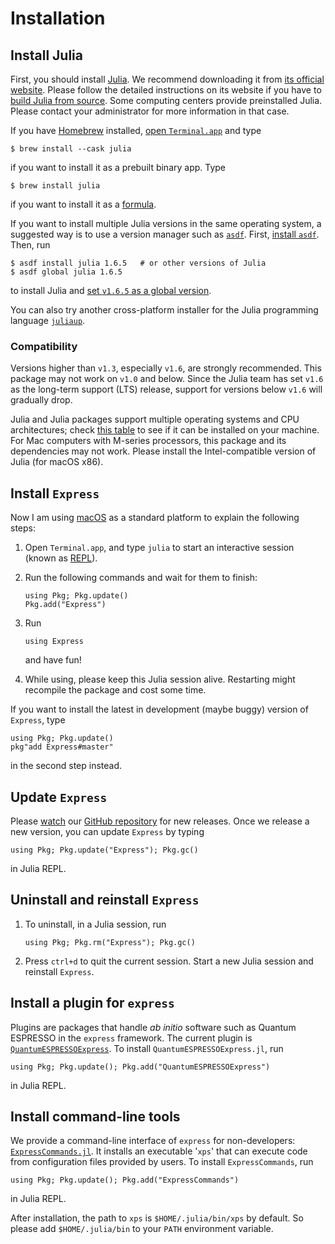 # Installation

## Install Julia

First, you should install [Julia](https://julialang.org/). We recommend downloading it from
[its official website](https://julialang.org/downloads/). Please follow the detailed
instructions on its website if you have to
[build Julia from source](https://github.com/JuliaLang/julia/blob/master/doc/src/devdocs/build/build.md).
Some computing centers provide preinstalled Julia. Please contact your administrator for
more information in that case.

If you have [Homebrew](https://brew.sh) installed,
[open `Terminal.app`](https://support.apple.com/guide/terminal/open-or-quit-terminal-apd5265185d-f365-44cb-8b09-71a064a42125/mac)
and type

```shell
$ brew install --cask julia
```

if you want to install it as a prebuilt binary app. Type

```shell
$ brew install julia
```

if you want to install it as a [formula](https://docs.brew.sh/Formula-Cookbook).

If you want to install multiple Julia versions in the same operating system,
a suggested way is to use a version manager such as
[`asdf`](https://asdf-vm.com/guide/introduction.html).
First, [install `asdf`](https://asdf-vm.com/guide/getting-started.html#_3-install-asdf).
Then, run

```shell
$ asdf install julia 1.6.5   # or other versions of Julia
$ asdf global julia 1.6.5
```

to install Julia and
[set `v1.6.5` as a global version](https://asdf-vm.com/guide/getting-started.html#_6-set-a-version).

You can also try another cross-platform installer for the Julia programming language
[`juliaup`](https://github.com/JuliaLang/juliaup).

### Compatibility

Versions higher than `v1.3`,
especially `v1.6`, are strongly recommended. This package may not work on `v1.0` and below.
Since the Julia team has set `v1.6` as the long-term support (LTS) release, support for
versions below `v1.6` will gradually drop.

Julia and Julia packages support multiple operating systems and CPU architectures; check
[this table](https://julialang.org/downloads/#supported_platforms) to see if it can be
installed on your machine. For Mac computers with M-series processors, this package and its
dependencies may not work. Please install the Intel-compatible version of Julia (for macOS
x86).

## Install `Express`

Now I am using [macOS](https://en.wikipedia.org/wiki/MacOS) as a standard
platform to explain the following steps:

1. Open `Terminal.app`, and type `julia` to start an interactive session (known as
   [REPL](https://docs.julialang.org/en/v1/stdlib/REPL/)).

2. Run the following commands and wait for them to finish:

   ```@repl
   using Pkg; Pkg.update()
   Pkg.add("Express")
   ```

3. Run

   ```@repl
   using Express
   ```

   and have fun!

4. While using, please keep this Julia session alive. Restarting might recompile
   the package and cost some time.

If you want to install the latest in development (maybe buggy) version of `Express`, type

```@repl
using Pkg; Pkg.update()
pkg"add Express#master"
```

in the second step instead.

## Update `Express`

Please [watch](https://docs.github.com/en/account-and-profile/managing-subscriptions-and-notifications-on-github/setting-up-notifications/configuring-notifications#configuring-your-watch-settings-for-an-individual-repository)
our [GitHub repository](https://github.com/MineralsCloud/Express.jl) for new releases.
Once we release a new version, you can update `Express` by typing

```@repl
using Pkg; Pkg.update("Express"); Pkg.gc()
```

in Julia REPL.

## Uninstall and reinstall `Express`

1. To uninstall, in a Julia session, run

   ```@repl
   using Pkg; Pkg.rm("Express"); Pkg.gc()
   ```

2. Press `ctrl+d` to quit the current session. Start a new Julia session and
   reinstall `Express`.

## Install a plugin for `express`

Plugins are packages that handle *ab initio* software such as Quantum ESPRESSO
in the `express` framework. The current plugin is
[`QuantumESPRESSOExpress`](https://github.com/MineralsCloud/QuantumESPRESSOExpress.jl).
To install `QuantumESPRESSOExpress.jl`, run

```@repl
using Pkg; Pkg.update(); Pkg.add("QuantumESPRESSOExpress")
```

in Julia REPL.

## Install command-line tools

We provide a command-line interface of `express` for non-developers:
[`ExpressCommands.jl`](https://github.com/MineralsCloud/ExpressCommands.jl).
It installs an executable '`xps`' that can execute code from configuration
files provided by users. To install `ExpressCommands`, run

```@repl
using Pkg; Pkg.update(); Pkg.add("ExpressCommands")
```

in Julia REPL.

After installation, the path to `xps` is `$HOME/.julia/bin/xps` by default.
So please add `$HOME/.julia/bin` to your `PATH` environment variable.
